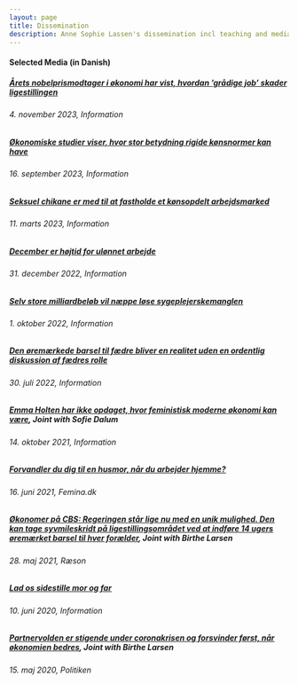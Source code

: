 ```yaml
---
layout: page
title: Dissemination
description: Anne Sophie Lassen's dissemination incl teaching and media 
---
```

<!-- #### Teaching
##### <u><a href="https://kursuskatalog.cbs.dk/2019-2020/BA-BISHO1006U.aspx"> Microeconomics</a>:</u> (2020) TA for Herdis Steingrimsdottir
Bachelor in International Business <br>
Bachelor in Business Economics and Shipping


##### <u><a href="https://www.cbs.dk/efteruddannelse/masteruddannelser/master-of-business-development/fag-forloeb/risk-management-and-compliance"> Risk Managment and Compliance</a>:</u> (2019) Sessions on data management and empirics
Master of Business Development 

<u>Supervision</u>: I supervise quantitative bachelor's and master's theses across CBS programs focusing on labor markets, inequality and diversity, broadly defined.
Examples of topics include economic aid during the Covid-19 pandemic, the impact of gender diversity on boards, and diversity in recruitment. 
<br>
-->

#### Selected Media (in Danish)
##### <u> <a href="https://www.information.dk/moti/2023/11/aarets-nobelprismodtager-oekonomi-vist-hvordan-graadige-job-skader-ligestillingen">Årets nobelprismodtager i økonomi har vist, hvordan ’grådige job’ skader ligestillingen</a></u>
###### *4. november 2023, Information*

##### <u> <a href="https://www.information.dk/moti/2023/09/oekonomiske-studier-viser-stor-betydning-rigide-koensnormer-kan">Økonomiske studier viser, hvor stor betydning rigide kønsnormer kan have</a></u>
###### *16. september 2023, Information*

##### <u> <a href="https://www.information.dk/moti/2023/03/seksuel-chikane-fastholde-koensopdelt-arbejdsmarked?lst_cntrb">Seksuel chikane er med til at fastholde et kønsopdelt arbejdsmarked</a></u>
###### *11. marts 2023, Information*

##### <u> <a href="https://www.information.dk/moti/2022/12/december-hoejtid-uloennet-arbejde-hvorfor-saa-ulige-fordelt-mellem-maend-kvinder">December er højtid for ulønnet arbejde</a></u>
###### *31. december 2022, Information*

##### <u> <a href="https://www.information.dk/moti/2022/09/store-milliardbeloeb-naeppe-loese-sygeplejerskemanglen">Selv store milliardbeløb vil næppe løse sygeplejerskemanglen</a></u>
###### *1. oktober 2022, Information*

##### <u><a href="https://www.information.dk/moti/2022/07/oeremaerkede-barsel-faedre-realitet-uden-ordentlig-diskussion-faedres-rolle">Den øremærkede barsel til fædre bliver en realitet uden en ordentlig diskussion af fædres rolle</a></u>
###### *30. juli 2022, Information*

##### <u><a href="https://www.information.dk/debat/2021/10/emma-holten-opdaget-feministisk-moderne-oekonomi-kan-vaere">Emma Holten har ikke opdaget, hvor feministisk moderne økonomi kan være</a></u>, Joint with Sofie Dalum
###### *14. oktober 2021, Information*

##### <u><a href="https://www.femina.dk/agenda/samfund/forvandler-du-dig-til-en-husmor-naar-du-arbejder-hjemme">Forvandler du dig til en husmor, når du arbejder hjemme?</a></u>
###### *16. juni 2021, Femina.dk*

##### <u><a href="https://www.raeson.dk/2021/oekonomer-paa-cbs-regeringen-staar-lige-nu-med-en-unik-mulighed-den-kan-tage-syvmileskridt-paa-ligestillingsomraadet-ved-at-indfoere-14-ugers-oeremaerket-barsel-til-hver-foraelder/">Økonomer på CBS: Regeringen står lige nu med en unik mulighed. Den kan tage syvmileskridt på ligestillingsområdet ved at indføre 14 ugers øremærket barsel til hver forælder</a></u>, Joint with Birthe Larsen
###### *28. maj 2021, Ræson*

##### <u><a href="https://www.information.dk/debat/2020/06/foraeldet-ide-boern-bedre-barsel-mor-far">Lad os sidestille mor og far</a></u>
###### *10. juni 2020, Information*

##### <u><a href="https://politiken.dk/debat/debatindlaeg/art7779758/Partnervolden-er-stigende-under-coronakrisen-og-forsvinder-f%C3%B8rst-n%C3%A5r-%C3%B8konomien-bedres">Partnervolden er stigende under coronakrisen og forsvinder først, når økonomien bedres</a></u>, Joint with Birthe Larsen
###### *15. maj 2020, Politiken*


<!-- Note: this is how to write a comment in HTML. Everything in here won't show up on your webpage.-->

<!--
To increase the size of the title, use fewer # in front of the paper title.
To decrease the size of the title, use more #. 
To remove the italics, remove the * before and after the description
To remove the underline from the title, remove the <u> tags (<u> and </u>)
-->